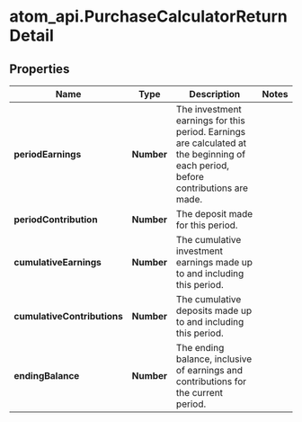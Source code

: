 # atom_api.PurchaseCalculatorReturnDetail

## Properties
Name | Type | Description | Notes
------------ | ------------- | ------------- | -------------
**periodEarnings** | **Number** | The investment earnings for this period. Earnings are calculated at the beginning of each period, before contributions are made. | 
**periodContribution** | **Number** | The deposit made for this period. | 
**cumulativeEarnings** | **Number** | The cumulative investment earnings made up to and including this period. | 
**cumulativeContributions** | **Number** | The cumulative deposits made up to and including this period. | 
**endingBalance** | **Number** | The ending balance, inclusive of earnings and contributions for the current period. | 


